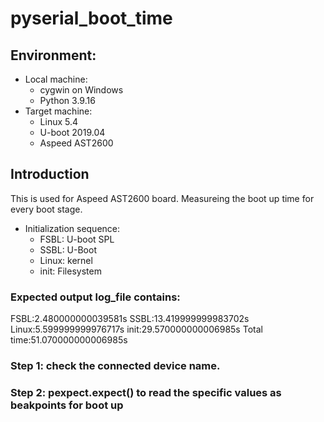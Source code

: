 # pyserial_boot_time

## Environment:
- Local machine:
  - cygwin on Windows
  - Python 3.9.16
- Target machine:
  - Linux 5.4
  - U-boot 2019.04
  - Aspeed AST2600

## Introduction
This is used for Aspeed AST2600 board.
Measureing the boot up time for every boot stage.

- Initialization sequence:
  - FSBL: U-boot SPL
  - SSBL: U-Boot
  - Linux: kernel
  - init: Filesystem

### Expected output log_file contains:
FSBL:2.480000000039581s
SSBL:13.419999999983702s
Linux:5.599999999976717s
init:29.570000000006985s
Total time:51.070000000006985s

### Step 1: check the connected device name.
### Step 2: pexpect.expect() to read the specific values as beakpoints for boot up
